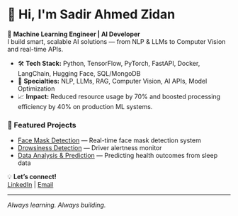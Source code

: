 
# 👋 Hi, I'm Sadir Ahmed Zidan

🚀 **Machine Learning Engineer | AI Developer**  
I build smart, scalable AI solutions — from NLP & LLMs to Computer Vision and real-time APIs.

- 🛠️ **Tech Stack:** Python, TensorFlow, PyTorch, FastAPI, Docker, LangChain, Hugging Face, SQL/MongoDB  
- 🤖 **Specialties:** NLP, LLMs, RAG, Computer Vision, AI APIs, Model Optimization
- 📈 **Impact:** Reduced resource usage by 70% and boosted processing efficiency by 40% on production ML systems.

### 🌟 Featured Projects
- [Face Mask Detection](https://github.com/zidan010/MaskDetection) — Real-time face mask detection system
- [Drowsiness Detection](https://github.com/zidan010/DrowsinessDetection) — Driver alertness monitor
- [Data Analysis & Prediction](https://github.com/zidan010/DataAnalysis) — Predicting health outcomes from sleep data

💡 **Let’s connect!**  
[LinkedIn](https://www.linkedin.com/in/sadir-ahmed-zidan/) | [Email](mailto:sazidan559@gmail.com)

---

*Always learning. Always building.*
